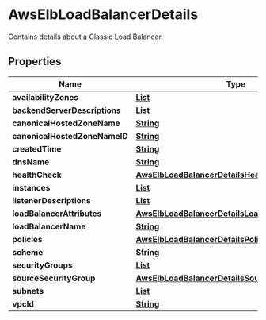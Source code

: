 

# AwsElbLoadBalancerDetails

Contains details about a Classic Load Balancer.

## Properties

| Name | Type | Description | Notes |
|------------ | ------------- | ------------- | -------------|
|**availabilityZones** | [**List**](List.md) |  |  [optional] |
|**backendServerDescriptions** | [**List**](List.md) |  |  [optional] |
|**canonicalHostedZoneName** | [**String**](String.md) |  |  [optional] |
|**canonicalHostedZoneNameID** | [**String**](String.md) |  |  [optional] |
|**createdTime** | [**String**](String.md) |  |  [optional] |
|**dnsName** | [**String**](String.md) |  |  [optional] |
|**healthCheck** | [**AwsElbLoadBalancerDetailsHealthCheck**](AwsElbLoadBalancerDetailsHealthCheck.md) |  |  [optional] |
|**instances** | [**List**](List.md) |  |  [optional] |
|**listenerDescriptions** | [**List**](List.md) |  |  [optional] |
|**loadBalancerAttributes** | [**AwsElbLoadBalancerDetailsLoadBalancerAttributes**](AwsElbLoadBalancerDetailsLoadBalancerAttributes.md) |  |  [optional] |
|**loadBalancerName** | [**String**](String.md) |  |  [optional] |
|**policies** | [**AwsElbLoadBalancerDetailsPolicies**](AwsElbLoadBalancerDetailsPolicies.md) |  |  [optional] |
|**scheme** | [**String**](String.md) |  |  [optional] |
|**securityGroups** | [**List**](List.md) |  |  [optional] |
|**sourceSecurityGroup** | [**AwsElbLoadBalancerDetailsSourceSecurityGroup**](AwsElbLoadBalancerDetailsSourceSecurityGroup.md) |  |  [optional] |
|**subnets** | [**List**](List.md) |  |  [optional] |
|**vpcId** | [**String**](String.md) |  |  [optional] |



